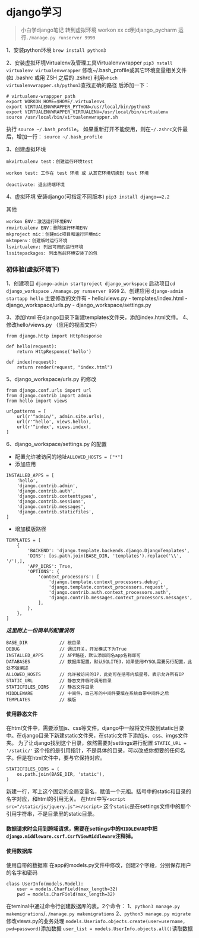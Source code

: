 # django学习
> 小白学django笔记
> 转到虚拟环境 workon xx
> cd到django_pycharm 
> 运行`./manage.py runserver 9999`

1、安装python环境 `brew install python3`

2、安装虚拟环境Virtualenv及管理工具Virtualenvwrapper
`pip3 nstall virtualenv virtualenvwrapper`
修改~/.bash_profile或其它环境变量相关文件(如 .bashrc 或用 ZSH 之后的 .zshrc)
利用`which virtualenvwrapper.sh/python3`查找正确的路径
后添加一下：

```
# virtualenv-wrappper path
export WORKON_HOME=$HOME/.virtualenvs
export VIRTUALENVWRAPPER_PYTHON=/usr/local/bin/python3
export VIRTUALENVWRAPPER_VIRTUALENV=/usr/local/bin/virtualenv
source /usr/local/bin/virtualenvwrapper.sh
```
执行 `source ~/.bash_profile`。 如果重新打开不能使用，则在`~/.zshrc`文件最后，增加一行： `source ~/.bash_profile`

3、创建虚拟环境

```
mkvirtualenv test：创建运行环境test

workon test: 工作在 test 环境 或 从其它环境切换到 test 环境

deactivate: 退出终端环境
```
4、虚拟环境
安装django(可指定不同版本) `pip3 install django==2.2`


其他 

```
workon ENV：激活运行环境ENV
rmvirtualenv ENV：删除运行环境ENV
mkproject mic：创建mic项目和运行环境mic
mktmpenv：创建临时运行环境
lsvirtualenv: 列出可用的运行环境
lssitepackages: 列出当前环境安装了的包
```

### 初体验(虚拟环境下)
1、创建项目 `django-admin startproject django_workspace`
启动项目`cd django_workspace` `./manage.py runserver 9999`
2、创建应用 `django-admin startapp hello`
主要修改的文件有
    - hello/views.py
    - templates/index.html
    - django_workspace/urls.py
    - django_workspace/settings.py

3、添加html
在django目录下新建templates文件夹，添加index.html文件。
4、修改hello/views.py （应用的视图文件）

```
from django.http import HttpResponse

def hello(request):
    return HttpResponse('hello')

def index(request):
    return render(request, "index.html")

```
5、django_workspace/urls.py 的修改

```
from django.conf.urls import url
from django.contrib import admin
from hello import views

urlpatterns = [
    url(r'^admin/', admin.site.urls),
    url(r'^hello', views.hello),
    url(r'^index', views.index),
]
```
6、django_workspace/settings.py 的配置

* 配置允许被访问的地址`ALLOWED_HOSTS = ["*"]`
* 添加应用
```
INSTALLED_APPS = [
    'hello',
    'django.contrib.admin',
    'django.contrib.auth',
    'django.contrib.contenttypes',
    'django.contrib.sessions',
    'django.contrib.messages',
    'django.contrib.staticfiles',
]
```
* 增加模版路径
```
TEMPLATES = [
    {
        'BACKEND': 'django.template.backends.django.DjangoTemplates',
        'DIRS': [os.path.join(BASE_DIR, 'templates').replace('\\', '/'),],
        'APP_DIRS': True,
        'OPTIONS': {
            'context_processors': [
                'django.template.context_processors.debug',
                'django.template.context_processors.request',
                'django.contrib.auth.context_processors.auth',
                'django.contrib.messages.context_processors.messages',
            ],
        },
    },
]
```

***这里附上一份简单的配置说明***

```
BASE_DIR            // 根目录
DEBUG               // 调试开关，开发模式下为True
INSTALLED_APPS      // APP路径，默认添加同名app名称即可
DATABASES           // 数据库配置，默认SQLITE3，如果使用MYSQL需要另行配置，此处不做阐述
ALLOWED_HOSTS       // 允许被访问的IP，此处可在括号内填星号，表示允许所有IP
STATIC_URL          // 静态文件临时调用目录
STATICFILES_DIRS    // 静态文件目录
MIDDLEWARE          // 中间件，自己写的中间件要填在系统自带中间件之后
TEMPLATES           // 模版
```

#### 使用静态文件
在html文件中，需要添加js、css等文件。django中一般将文件放到static目录中。在django目录下新建static文件夹，在static文件下添加js、css、imgs文件夹。
为了让django找到这个目录，依然需要对settings进行配置
`STATIC_URL = '/static/'` 这个指的是引用指针，不是具体的目录，可以改成你想要的任何名字。但是在html文件中，要与它保持对应。


```
STATICFILES_DIRS = (
    os.path.join(BASE_DIR, 'static'),
)
```
新建一行，写上这个固定的全局变量名，赋值一个元祖。括号中的static和目录的名字对应，和html的引用无关。
在html中写`<script src="/static/js/jquery.js"></script>` 这个`static`是在settings文件中的那个引用字符串，不是目录里的static目录。

#### 数据请求时会用到跨域请求，需要在settings中的`MIDDLEWARE`中把`django.middleware.csrf.CsrfViewMiddleware`注释掉。

#### 使用数据库
使用自带的数据库
在app的models.py文件中修改，创建2个字段，分别保存用户的名字和密码

```
class UserInfo(models.Model):
    user = models.CharField(max_length=32)
    pwd = models.CharField(max_length=32)

```

在teminal中通过命令行创建数据库的表。2个命令：
1、`python3 manage.py makemigrations`/`./manage.py makemigrations`
2、`python3 manage.py migrate`
修改views.py的业务处理
`models.Userinfo.objects.create(user=username, pwd=password)`添加数据
`user_list = models.UserInfo.objects.all()`读取数据




